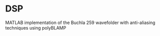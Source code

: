 # DSP
MATLAB implementation of the Buchla 259 wavefolder with anti-aliasing techniques using polyBLAMP
